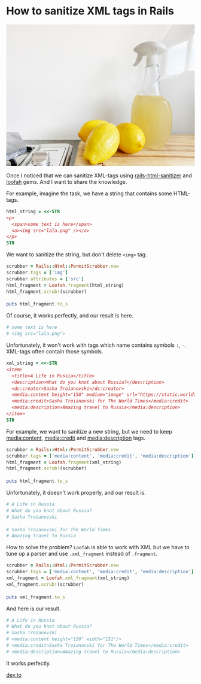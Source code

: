 # How to sanitize XML tags in Rails

<!--- Photo by Crema Joe on Unsplash --->

![image01](image01.jpg)

Once I noticed that we can sanitize XML-tags using [rails-html-sanitizer](https://github.com/rails/rails-html-sanitizer) and [loofah](https://github.com/flavorjones/loofah) gems. And I want to share the knowledge.

For example, imagine the task, we have a string that contains some HTML-tags.

```ruby
html_string = <<-STR
<p>
  <span>some text is here</span>
  <a><img src="lala.png" /></a>
</p>
STR
```

We want to sanitize the string, but don't delete `<img>` tag.

```ruby
scrubber = Rails::Html::PermitScrubber.new
scrubber.tags = ['img']
scrubber.attributes = ['src']
html_fragment = Loofah.fragment(html_string)
html_fragment.scrub!(scrubber)

puts html_fragment.to_s
```

Of course, it works perfectly, and our result is here.

```ruby
# some text is here
# <img src="lala.png">
```

Unfortunately, it won't work with tags which name contains symbols `:`, `-`. XML-tags often contain those symbols.

```ruby
xml_string = <<-STR
<item>
  <title>A Life in Russia</title>
  <description>What do you knot about Russia?</description>
  <dc:creator>Sasha Troianovski</dc:creator>
  <media:content height="150" medium="image" url="https://static.worldtimes.com/images/2099/02/13/world/some_photo.jpg" width="151"/>
  <media:credit>Sasha Troianovski for The World Times</media:credit>
  <media:description>Amazing travel to Russia</media:description>
</item>
STR
```

For example, we want to sanitize a new string, but we need to keep <media:content>, <media:credit> and <media:description> tags.

```ruby
scrubber = Rails::Html::PermitScrubber.new
scrubber.tags = ['media:content', 'media:credit', 'media:description']
html_fragment = Loofah.fragment(xml_string)
html_fragment.scrub!(scrubber)

puts html_fragment.to_s
```

Unfortunately, it doesn't work properly, and our result is.

```ruby
# A Life in Russia
# What do you knot about Russia?
# Sasha Troianovski

# Sasha Troianovski for The World Times
# Amazing travel to Russia
```

How to solve the problem? `Loofah` is able to work with XML but we have to tune up a parser and use `.xml_fragment` instead of `.fragment`.

```ruby
scrubber = Rails::Html::PermitScrubber.new
scrubber.tags = ['media:content', 'media:credit', 'media:description']
xml_fragment = Loofah.xml_fragment(xml_string)
xml_fragment.scrub!(scrubber)

puts xml_fragment.to_s
```

And here is our result.

```ruby
# A Life in Russia
# What do you knot about Russia?
# Sasha Troianovski
# <media:content height="150" width="151"/>
# <media:credit>Sasha Troianovski for The World Times</media:credit>
# <media:description>Amazing travel to Russia</media:description>
```

It works perfectly.

[dev.to](https://dev.to/kopylov_vlad/how-to-sanitize-xml-tags-in-rails-4iid)
